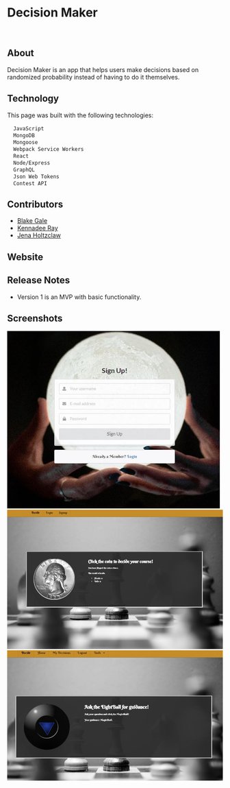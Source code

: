 # Decision Maker

<a href=""><img src="https://img.shields.io/badge/JavaScript%20-94%25-yellow" alt="" style="max-width:35%;" width="80"></a>
<a href=""><img src="https://img.shields.io/badge/CSS-2%25-blueviolet" alt="" style="max-width:15%;" width="55"></a>
<a href=""><img src="https://img.shields.io/badge/HTML-4%25-red" alt="" style="max-width:15%;" width="55"></a>
## About

Decision Maker is an app that helps users make decisions based on randomized probability instead of having to do it themselves. 


## Technology

This page was built with the following technologies:
```
  JavaScript
  MongoDB
  Mongoose
  Webpack Service Workers
  React
  Node/Express
  GraphQL
  Json Web Tokens
  Contest API
 ```


 ## Contributors
 * [Blake Gale](https://github.com/BG00924)
 * [Kennadee Ray](https://github.com/KRAY306090)
 * [Jena Holtzclaw](https://github.com/jholtzclaw)

## Website


## Release Notes
* Version 1 is an MVP with basic functionality. 

## Screenshots
![Overview of Decision Maker](client/public/decidr2.jpeg)
![Overview of Decision Maker](client/public/decidr.jpeg)
![Overview of Decision Maker](client/public/decidr3.jpeg)